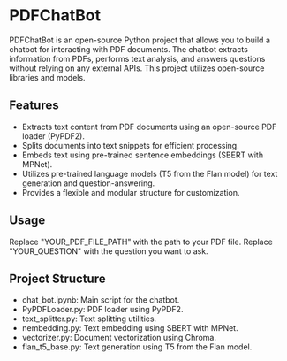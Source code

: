 # PDFChatBot

PDFChatBot is an open-source Python project that allows you to build a chatbot for interacting with PDF documents. The chatbot extracts information from PDFs, performs text analysis, and answers questions without relying on any external APIs. This project utilizes open-source libraries and models.

## Features

- Extracts text content from PDF documents using an open-source PDF loader (PyPDF2).
- Splits documents into text snippets for efficient processing.
- Embeds text using pre-trained sentence embeddings (SBERT with MPNet).
- Utilizes pre-trained language models (T5 from the Flan model) for text generation and question-answering.
- Provides a flexible and modular structure for customization.

## Usage
Replace "YOUR_PDF_FILE_PATH" with the path to your PDF file.
Replace "YOUR_QUESTION" with the question you want to ask.



## Project Structure

- chat_bot.ipynb: Main script for the chatbot.
- PyPDFLoader.py: PDF loader using PyPDF2.
- text_splitter.py: Text splitting utilities.
- nembedding.py: Text embedding using SBERT with MPNet.
- vectorizer.py: Document vectorization using Chroma.
- flan_t5_base.py: Text generation using T5 from the Flan model.
  
